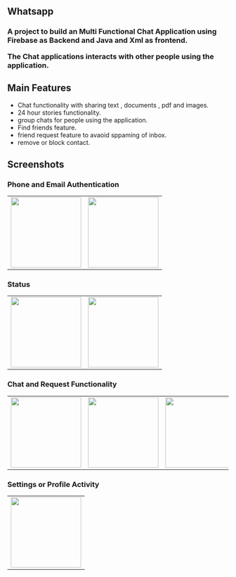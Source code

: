 ## Whatsapp

<h3>A project to build an Multi Functional Chat Application using Firebase as Backend and Java and Xml as frontend.
 
The Chat applications interacts with other people using the application.
</h3>

<h2> Main Features</h2>

* Chat functionality with sharing text , documents , pdf and images.
* 24 hour stories functionality.
* group chats for people using the application.
* Find friends feature.
* friend request feature to avaoid sppaming of inbox.
* remove or block contact.

 ## Screenshots
<h3> Phone and Email Authentication </h3>
<table>
 <tr>
  <td>
  
<img src="https://user-images.githubusercontent.com/58701169/137002516-c2badc4b-d95d-4857-98c5-7a70fe626299.jpg" width=160>
  </td>
  <td>

<img src="https://user-images.githubusercontent.com/58701169/137002698-6bc3399a-5adf-467a-846e-03cbaa580cb4.jpg" width=160>
  </td>
 </tr>
 </table>
 <h3>Status</h3>
 <table>
 <tr>
  <td>
   <img src="https://user-images.githubusercontent.com/58701169/137003473-715af792-befc-4206-ad23-b589b1fba4dd.jpg" width=160>
  </td>
  <td>
<img src="https://user-images.githubusercontent.com/58701169/137003711-e463bf72-93e2-44e1-b1d0-658b4aaecb80.jpg" width=160>
  </td>
 </tr>
 </table>
<h3> Chat and Request Functionality</h3>
<table>
<tr>
 <td>
<img src="https://user-images.githubusercontent.com/58701169/137003865-b2af3660-f279-45e9-8f09-b6137d574fa6.jpg" width=160>
 </td>
 <td>
<img src="https://user-images.githubusercontent.com/58701169/137004016-24f01c55-de87-4d80-8c49-9644d94876cc.jpg" width=160>
 </td>
  <td>
<img src="https://user-images.githubusercontent.com/58701169/137004302-b080b55c-d5ab-4706-a704-328478d1585e.jpg" width=160>
 </td>
 <td>
<img src="https://user-images.githubusercontent.com/58701169/137004183-a8b21036-2cd9-420f-8e07-e4ad7b8c691e.jpg" width=160>
 </td>
<td>
<img src="https://user-images.githubusercontent.com/58701169/137004621-927ec8b5-57c7-4275-9867-4f310528e507.jpg" width=160>
 </td>
 </tr>
 </table>
 <h3> Settings or Profile Activity </h3>
<table>
 <tr>
  <td>
<img src="https://user-images.githubusercontent.com/58701169/137004854-a9a6b9c5-7029-4865-98dc-9305e3d207b9.jpg" width=160>
  </td>
 </tr>
 </table>
